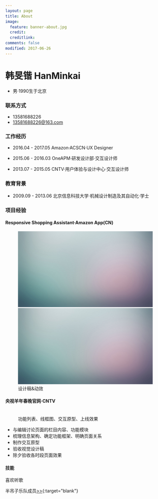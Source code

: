 ```yaml
---
layout: page
title: About
image:
  feature: banner-about.jpg
  credit:
  creditlink:
comments: false
modified: 2017-06-26
---
```

# 韩旻锴 HanMinkai
* 男·1990生于北京

### 联系方式
* 13581688226
* <a href="mailto:13581688226@163.com">13581688226@163.com</a>

### 工作经历
* <p>2016.04 - 2017.05    Amazon·ACSCN·UX Designer</p>
* <p>2015.06 - 2016.03    OneAPM·研发设计部·交互设计师</p>
* <p>2013.07 - 2015.05    CNTV·用户体验与设计中心·交互设计师</p>

### 教育背景
* <p>2009.09 - 2013.06    北京信息科技大学·机械设计制造及其自动化·学士</p>

### 项目经验
#### Responsive Shopping Assistant·Amazon App(CN)

<figure class="half">
  <a href="/images/abstract-2.jpg"><img src="/images/abstract-1.jpg" alt=""></a>
	<a href="/images/abstract-2.jpg"><img src="/images/abstract-1.jpg" alt=""></a>
	<figcaption>设计稿&动效</figcaption>
</figure>

#### 央视羊年春晚官网·CNTV
<figure class="half">
  <a href="/images/111"><img src="/images/111" alt=""></a>
  <a href="/images/111"><img src="/images/111" alt=""></a>
  <a href="/images/111"><img src="/images/111" alt=""></a>
  <a href="/images/111"><img src="/images/111" alt=""></a>
  <figcaption>功能列表、线框图、交互原型、上线效果</figcaption>
</figure>

* 与编辑讨论页面的栏目内容、功能模块
* 梳理信息架构、确定功能框架、明确页面关系
* 制作交互原型
* 验收视觉设计稿
* 除夕验收各时段页面效果



#### 技能

喜欢听歌

半吊子乐队成员[>>](https://site.douban.com/mystery/){:target="blank"}
